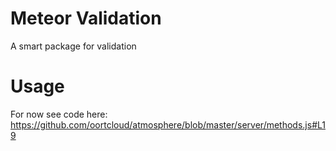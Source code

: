 # Meteor Validation

A smart package for validation

# Usage

For now see code here: https://github.com/oortcloud/atmosphere/blob/master/server/methods.js#L19